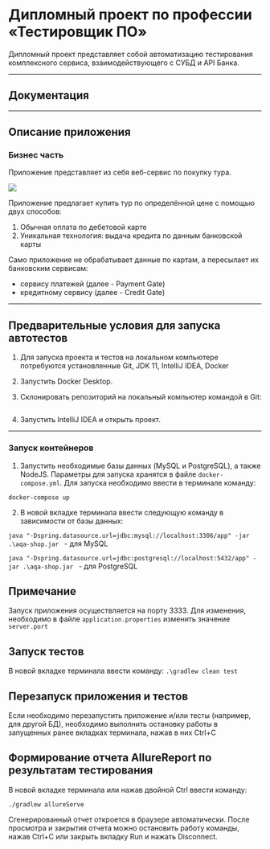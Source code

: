 # Дипломный проект по профессии «Тестировщик ПО»

Дипломный проект представляет собой автоматизацию тестирования комплексного сервиса, взаимодействующего с СУБД и API Банка.

---
## Документация


---

## Описание приложения

### Бизнес часть

Приложение представляет из себя веб-сервис по покупку тура.

![](https://raw.githubusercontent.com/netology-code/qa-diploma/master/pic/service.png)

Приложение предлагает купить тур по определённой цене с помощью двух способов:

1. Обычная оплата по дебетовой карте
2. Уникальная технология: выдача кредита по данным банковской карты

Само приложение не обрабатывает данные по картам, а пересылает их банковским сервисам:

* сервису платежей (далее - Payment Gate)
* кредитному сервису (далее - Credit Gate)

---
## Предварительные условия для запуска автотестов

1. Для запуска проекта и тестов на локальном компьютере потребуются установленные 
Git, JDK 11, IntelliJ IDEA, Docker
3. Запустить Docker Desktop.
2. Склонировать репозиторий на локальный компьютер командой в Git:

   ```
   
   ```
4. Запустить IntelliJ IDEA и открыть проект.

---

### Запуск контейнеров

1. Запустить необходимые базы данных (MySQL и PostgreSQL), а также NodeJS. Параметры для запуска хранятся в файле `docker-compose.yml`. Для запуска необходимо ввести в терминале команду:
```
docker-compose up
```
2. В новой вкладке терминала ввести следующую команду в зависимости от базы данных: 

`java "-Dspring.datasource.url=jdbc:mysql://localhost:3306/app" -jar .\aqa-shop.jar
`   - для MySQL

`java "-Dspring.datasource.url=jdbc:postgresql://localhost:5432/app" -jar .\aqa-shop.jar
` - для PostgreSQL

## Примечание
Запуск приложения осуществляется на порту 3333. Для изменения, необходимо в файле `application.properties` изменить значение `server.port`

## Запуск тестов
В новой вкладке терминала ввести команду: `.\gradlew clean test`

## Перезапуск приложения и тестов
Если необходимо перезапустить приложение и/или тесты (например, для другой БД), необходимо выполнить остановку работы в запущенных ранее вкладках терминала, нажав в них Ctrl+С

## Формирование отчета AllureReport по результатам тестирования
В новой вкладке терминала или нажав двойной Ctrl ввести команду:
```
./gradlew allureServe
```
Сгенерированный отчет откроется в браузере автоматически. После просмотра и закрытия отчета можно остановить работу команды, нажав Ctrl+С или закрыть вкладку Run и нажать Disconnect.
